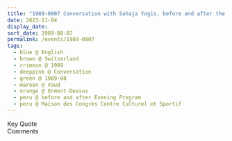 ```yaml
---
title: "1989-0807 Conversation with Sahaja Yogis, before and after the Evening Program, the day before Śhrī Gaṇeśha Pūjā, Maison des Congrès Centre Culturel et Sportif, Chem. des Grandes Isles 7, 1865 Ormont-Dessus (Les Diablerets), Vaud, Switzerland"
date: 2023-11-04
display_date: 
sort_date: 1989-08-07
permalink: /events/1989-0807
tags:
  - blue @ English
  - brown @ Switzerland
  - crimson @ 1989
  - deeppink @ Conversation
  - green @ 1989-08
  - maroon @ Vaud
  - orange @ Ormont-Dessus
  - peru @ before and after Evening Program
  - peru @ Maison des Congrès Centre Culturel et Sportif
---
```


<wave-list>
  <list-title color="green" width="75">Key Quote</list-title>
  <list-item color="BlanchedAlmond"  width="200"></list-item>
  <list-item color="Lavender"></list-item>
  <list-item color="BlanchedAlmond"></list-item>
</wave-list>

<br>

<wave-list>
  <list-title color="green" width="75">Comments</list-title>
  <list-item color="BlanchedAlmond"  width="200"></list-item>
  <list-item color="Lavender"></list-item>
  <list-item color="BlanchedAlmond"></list-item>
</wave-list>